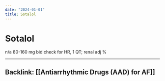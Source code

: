 ```yaml
---
date: "2024-01-01"
title: Sotalol
---
```


# Sotalol

n/a 
80-160 mg bid check for HR, 1 QT; renal adj
%

----
Backlink: [[Antiarrhythmic Drugs (AAD) for AF]]
----

